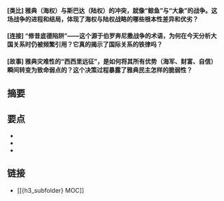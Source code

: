 #### [类比] 雅典（海权）与斯巴达（陆权）的冲突，就像“鲸鱼”与“大象”的战争。这场战争的进程和结局，体现了海权与陆权战略的哪些根本性差异和优劣？


#### [连接] “修昔底德陷阱”——这个源于伯罗奔尼撒战争的术语，为何在今天分析大国关系时仍被频繁引用？它真的揭示了国际关系的铁律吗？


#### [故事] 雅典灾难性的“西西里远征”，是如何将其所有优势（海军、财富、自信）瞬间转变为致命弱点的？这个决策过程暴露了雅典民主怎样的脆弱性？


## 摘要


## 要点

- 
- 
- 

## 链接

- [[{h3_subfolder} MOC]]
